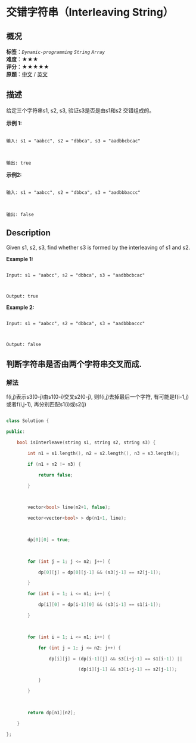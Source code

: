 # 交错字符串（Interleaving String）
## 概况
**标签**：*`Dynamic-programming`*  *`String`*  *`Array`*<br>
**难度**：★★★<br>
**评分**：★★★★★<br>
**原题**：[中文](https://leetcode-cn.com/problems/interleaving-string) / [英文](https://leetcode.com/problems/interleaving-string)
## 描述

给定三个字符串s1, s2, s3, 验证s3是否是由s1和s2 交错组成的。



**示例 1:**

```

输入: s1 = "aabcc", s2 = "dbbca", s3 = "aadbbcbcac"



输出: true

```





**示例2:**

```

输入: s1 = "aabcc", s2 = "dbbca", s3 = "aadbbbaccc"



输出: false

```



## Description

Given s1, s2, s3, find whether s3 is formed by the interleaving of s1 and s2.



**Example 1:**

```

Input: s1 = "aabcc", s2 = "dbbca", s3 = "aadbbcbcac"



Output: true

```





**Example 2:**

```

Input: s1 = "aabcc", s2 = "dbbca", s3 = "aadbbbaccc"



Output: false

```





## 判断字符串是否由两个字符串交叉而成.

### 解法

f(i,j)表示s3(0-j)由s1(0-i)交叉s2(0-j), 则f(i,j)去掉最后一个字符, 有可能是f(i-1,j)或者f(i,j-1), 再分别匹配s1(i)或s2(j)

```c++

class Solution {

public:

    bool isInterleave(string s1, string s2, string s3) {

        int n1 = s1.length(), n2 = s2.length(), n3 = s3.length();

        if (n1 + n2 != n3) {

            return false;

        }

        

        vector<bool> line(n2+1, false);

        vector<vector<bool> > dp(n1+1, line);

        

        dp[0][0] = true;

        

        for (int j = 1; j <= n2; j++) {

            dp[0][j] = dp[0][j-1] && (s3[j-1] == s2[j-1]);

        }

        for (int i = 1; i <= n1; i++) {

            dp[i][0] = dp[i-1][0] && (s3[i-1] == s1[i-1]);

        }

        

        for (int i = 1; i <= n1; i++) {

            for (int j = 1; j <= n2; j++) {

                dp[i][j] = (dp[i-1][j] && s3[i+j-1] == s1[i-1]) || 

                           (dp[i][j-1] && s3[i+j-1] == s2[j-1]);

            }

        }

        

        return dp[n1][n2];

    }

};

```